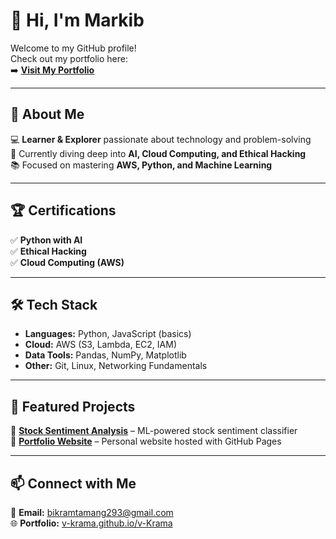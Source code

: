 # 👋 Hi, I'm Markib  

Welcome to my GitHub profile!  
Check out my portfolio here:  
➡️ [**Visit My Portfolio**](https://v-krama.github.io/v-Krama/)  

---

## 📜 About Me  
💻 **Learner & Explorer** passionate about technology and problem-solving  
🎯 Currently diving deep into **AI, Cloud Computing, and Ethical Hacking**  
📚 Focused on mastering **AWS, Python, and Machine Learning**  

---

## 🏆 Certifications  
✅ **Python with AI**  
✅ **Ethical Hacking**  
✅ **Cloud Computing (AWS)**  

---

## 🛠 Tech Stack  
- **Languages:** Python, JavaScript (basics)  
- **Cloud:** AWS (S3, Lambda, EC2, IAM)  
- **Data Tools:** Pandas, NumPy, Matplotlib  
- **Other:** Git, Linux, Networking Fundamentals  

---

## 📂 Featured Projects  
🔹 [**Stock Sentiment Analysis**](https://github.com/v-Krama/Portfolio/blob/main/SVC-Stocker-sentiment-analysis/Stock-sentiments.ipynb) – ML-powered stock sentiment classifier  
🔹 [**Portfolio Website**](https://v-krama.github.io/v-Krama/) – Personal website hosted with GitHub Pages  

---

## 📫 Connect with Me  
📧 **Email:** bikramtamang293@gmail.com  
🌐 **Portfolio:** [v-krama.github.io/v-Krama](https://v-krama.github.io/v-Krama/)  

